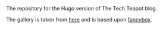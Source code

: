 The repository for the Hugo version of The Tech Teapot blog.

The gallery is taken from [here](https://www.control-alt-del.org/posts/building-an-image-gallery-for-hugo/) and is based upon [fancybox](http://fancyapps.com/fancybox/3/).
